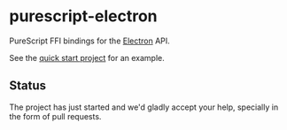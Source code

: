 # purescript-electron

PureScript FFI bindings for the [Electron](http://electron.atom.io) API.

See the [quick start project](https://github.com/bamboo/purescript-electron-quickstart) for an example.

## Status

The project has just started and we'd gladly accept your help, specially in the form of pull requests.

